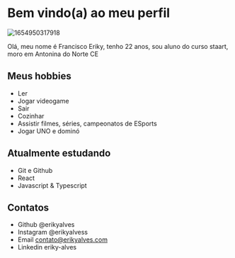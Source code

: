 # Bem vindo(a) ao meu perfil

![1654950317918](https://user-images.githubusercontent.com/95571259/173187937-9a9e92f7-9186-481b-a24d-1e2e25009662.jpg)

 
Olá, meu nome é Francisco Eriky, tenho 22 anos, sou aluno do curso staart, moro em Antonina do Norte CE

## Meus hobbies

- Ler
- Jogar videogame
- Sair
- Cozinhar
- Assistir filmes, séries, campeonatos de ESports
- Jogar UNO e dominó

## Atualmente estudando

- Git e Github
- React
- Javascript & Typescript
 
## Contatos

- Github @erikyalves
- Instagram @erikyalvess
- Email contato@erikyalves.com
- Linkedin eriky-alves

